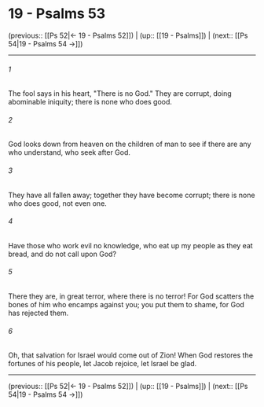 # 19 - Psalms 53

(previous:: [[Ps 52|← 19 - Psalms 52]]) | (up:: [[19 - Psalms]]) | (next:: [[Ps 54|19 - Psalms 54 →]])

***


###### 1 
The fool says in his heart, "There is no God." They are corrupt, doing abominable iniquity; there is none who does good. 

###### 2 
God looks down from heaven on the children of man to see if there are any who understand, who seek after God. 

###### 3 
They have all fallen away; together they have become corrupt; there is none who does good, not even one. 

###### 4 
Have those who work evil no knowledge, who eat up my people as they eat bread, and do not call upon God? 

###### 5 
There they are, in great terror, where there is no terror! For God scatters the bones of him who encamps against you; you put them to shame, for God has rejected them. 

###### 6 
Oh, that salvation for Israel would come out of Zion! When God restores the fortunes of his people, let Jacob rejoice, let Israel be glad.

***

(previous:: [[Ps 52|← 19 - Psalms 52]]) | (up:: [[19 - Psalms]]) | (next:: [[Ps 54|19 - Psalms 54 →]])
